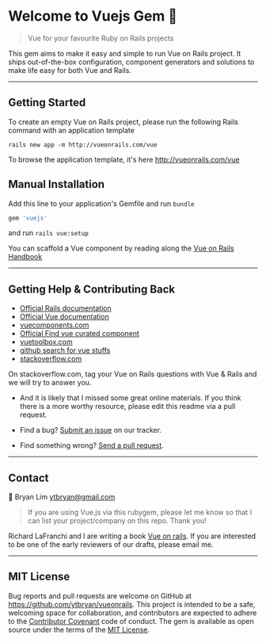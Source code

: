 # Welcome to Vuejs Gem 💎

> Vue for your favourite Ruby on Rails projects

This gem aims to make it easy and simple to run Vue on Rails project. It ships out-of-the-box configuration, component generators and solutions to make life easy for both Vue and Rails. 

---

## Getting Started

To create an empty Vue on Rails project, please run the following Rails command with an application template

```
rails new app -m http://vueonrails.com/vue
```

To browse the application template, it's here http://vueonrails.com/vue 


## Manual Installation

Add this line to your application's Gemfile and run `bundle`

```ruby
gem 'vuejs'
```

and run `rails vue:setup`

You can scaffold a Vue component by reading along the [Vue on Rails Handbook](/vueonrails/tree/master/docs)

---

## Getting Help & Contributing Back 

- [Official Rails documentation](https://guides.rubyonrails.org)
- [Official Vue documentation](https://vuejs.org/v2/guide/)
- [vuecomponents.com](https://vuecomponents.com)
- [Official Find vue curated component](https://curated.vuejs.org)
- [vuetoolbox.com](http://www.vuetoolbox.com)
- [github search for vue stuffs](https://github.com/search?o=desc&q=vue&s=stars&type=Repositories)
- [stackoverflow.com](https://stackoverflow.com/questions/tagged/vue.js+ruby-on-rails)


On stackoverflow.com, tag your Vue on Rails questions with Vue & Rails and we will try to answer you. 

- And it is likely that I missed some great online materials. If you think there is a more worthy resource, please edit this readme via a pull request.

- Find a bug? [Submit an issue](https://github.com/ytbryan/vueonrails/issues) on our tracker.

- Find something wrong? [Send a pull request](https://github.com/ytbryan/vueonrails/pulls). 

---

## Contact

📮 Bryan Lim ytbryan@gmail.com

> If you are using Vue.js via this rubygem, please let me know so that I can list your project/company on this repo. Thank you!

Richard LaFranchi and I are writing a book [Vue on rails](http://vueonrails.com). If you are interested to be one of the early reviewers of our drafts, please email me.

---

## MIT License

Bug reports and pull requests are welcome on GitHub at https://github.com/ytbryan/vueonrails. This project is intended to be a safe, welcoming space for collaboration, and contributors are expected to adhere to the [Contributor Covenant](http://contributor-covenant.org) code of conduct.
The gem is available as open source under the terms of the [MIT License](http://opensource.org/licenses/MIT).
